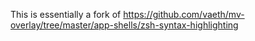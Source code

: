 This is essentially a fork of
https://github.com/vaeth/mv-overlay/tree/master/app-shells/zsh-syntax-highlighting
